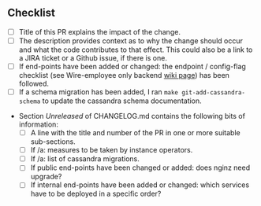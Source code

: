 ## Checklist

 - [ ] Title of this PR explains the impact of the change.
 - [ ] The description provides context as to why the change should occur and what the code contributes to that effect. This could also be a link to a JIRA ticket or a Github issue, if there is one.
 - [ ] If end-points have been added or changed: the endpoint / config-flag checklist (see Wire-employee only backend [wiki page](https://github.com/zinfra/backend-wiki/wiki/Checklists)) has been followed.
 - [ ] If a schema migration has been added, I ran `make git-add-cassandra-schema` to update the cassandra schema documentation.
 - Section *Unreleased* of CHANGELOG.md contains the following bits of information:
   - [ ] A line with the title and number of the PR in one or more suitable sub-sections.
   - [ ] If /a: measures to be taken by instance operators.
   - [ ] If /a: list of cassandra migrations.
   - [ ] If public end-points have been changed or added: does nginz need upgrade?
   - [ ] If internal end-points have been added or changed: which services have to be deployed in a specific order?
